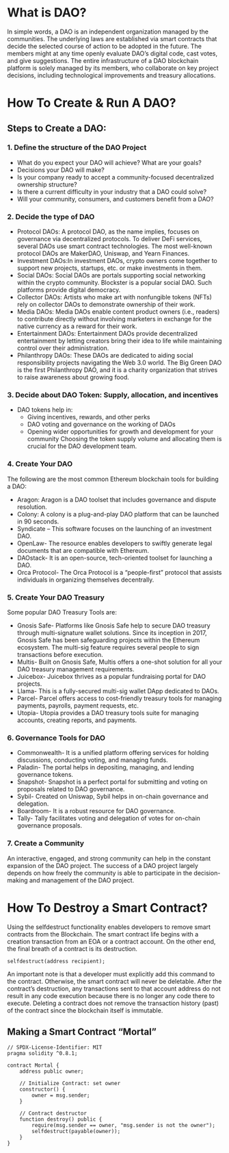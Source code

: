 # What is DAO?
In simple words, a DAO is an independent organization managed by the communities. The underlying laws are established via smart contracts that decide the selected course of action to be adopted in the future. The members might at any time openly evaluate DAO’s digital code, cast votes, and give suggestions.
The entire infrastructure of a DAO blockchain platform is solely managed by its members, who collaborate on key project decisions, including technological improvements and treasury allocations.

# How To Create & Run A DAO?
## Steps to Create a DAO:
### 1. Define the structure of the DAO Project
- What do you expect your DAO will achieve? What are your goals?
- Decisions your DAO will make?
- Is your company ready to accept a community-focused decentralized ownership structure?
- Is there a current difficulty in your industry that a DAO could solve?
- Will your community, consumers, and customers benefit from a DAO?
 
### 2. Decide the type of DAO
- Protocol DAOs: A protocol DAO, as the name implies, focuses on governance via decentralized protocols. To deliver DeFi services, several DAOs use smart contract technologies. The most well-known protocol DAOs are MakerDAO, Uniswap, and Yearn Finances.
- Investment DAOs:In investment DAOs, crypto owners come together to support new projects, startups, etc. or make investments in them.
- Social DAOs: Social DAOs are portals supporting social networking within the crypto community. Blockster is a popular social DAO. Such platforms provide digital democracy.
- Collector DAOs: Artists who make art with nonfungible tokens (NFTs) rely on collector DAOs to demonstrate ownership of their work.
- Media DAOs: Media DAOs enable content product owners (i.e., readers) to contribute directly without involving marketers in exchange for the native currency as a reward for their work.
- Entertainment DAOs: Entertainment DAOs provide decentralized entertainment by letting creators bring their idea to life while maintaining control over their administration. 
- Philanthropy DAOs: These DAOs are dedicated to aiding social responsibility projects navigating the Web 3.0 world. The Big Green DAO is the first Philanthropy DAO, and it is a charity organization that strives to raise awareness about growing food.

### 3. Decide about DAO Token: Supply, allocation, and incentives
- DAO tokens help in:
  - Giving incentives, rewards, and other perks
  - DAO voting and governance on the working of DAOs
  - Opening wider opportunities for growth and development for your community
  Choosing the token supply volume and allocating them is crucial for the DAO development team.

### 4. Create Your DAO
The following are the most common Ethereum blockchain tools for building a DAO:
- Aragon: Aragon is a DAO toolset that includes governance and dispute resolution.
- Colony: A colony is a plug-and-play DAO platform that can be launched in 90 seconds.
- Syndicate – This software focuses on the launching of an investment DAO.
- OpenLaw- The resource enables developers to swiftly generate legal documents that are compatible with Ethereum.
- DAOstack- It is an open-source, tech-oriented toolset for launching a DAO.
- Orca Protocol- The Orca Protocol is a “people-first” protocol that assists individuals in organizing themselves decentrally.

### 5. Create Your DAO Treasury 
Some popular DAO Treasury Tools are:
- Gnosis Safe- Platforms like Gnosis Safe help to secure DAO treasury through multi-signature wallet solutions. Since its inception in 2017, Gnosis Safe has been safeguarding projects within the Ethereum ecosystem. The multi-sig feature requires several people to sign transactions before execution.
- Multis- Built on Gnosis Safe, Multis offers a one-shot solution for all your DAO treasury management requirements.
- Juicebox- Juicebox thrives as a popular fundraising portal for DAO projects.
- Llama- This is a fully-secured multi-sig wallet DApp dedicated to DAOs.
- Parcel- Parcel offers access to cost-friendly treasury tools for managing payments, payrolls, payment requests, etc.
- Utopia- Utopia provides a DAO treasury tools suite for managing accounts, creating reports, and payments.

### 6. Governance Tools for DAO
- Commonwealth- It is a unified platform offering services for holding discussions, conducting voting, and managing funds.
- Paladin- The portal helps in depositing, managing, and lending governance tokens.
- Snapshot- Snapshot is a perfect portal for submitting and voting on proposals related to DAO governance.
- Sybil- Created on Uniswap, Sybil helps in on-chain governance and delegation.
- Boardroom- It is a robust resource for DAO governance.
- Tally- Tally facilitates voting and delegation of votes for on-chain governance proposals.

### 7. Create a Community
An interactive, engaged, and strong community can help in the constant expansion of the DAO project. The success of a DAO project largely depends on how freely the community is able to participate in the decision-making and management of the DAO project.

# How To Destroy a Smart Contract?
 Using the selfdestruct functionality enables developers to remove smart contracts from the Blockchain.
 The smart contract life begins with a creation transaction from an EOA or a contract account. On the other end, the final breath of a contract is its destruction. 
 ```
selfdestruct(address recipient);
```
An important note is that a developer must explicitly add this command to the contract. Otherwise, the smart contract will never be deletable.
After the contract’s destruction, any transactions sent to that account address do not result in any code execution because there is no longer any code there to execute.
Deleting a contract does not remove the transaction history (past) of the contract since the blockchain itself is immutable.

## Making a Smart Contract “Mortal”
```
// SPDX-License-Identifier: MIT
pragma solidity ^0.8.1;

contract Mortal {
    address public owner;

    // Initialize Contract: set owner
    constructor() {
        owner = msg.sender;
    }

    // Contract destructor
    function destroy() public {
        require(msg.sender == owner, "msg.sender is not the owner");
        selfdestruct(payable(owner));
    }
}
```
